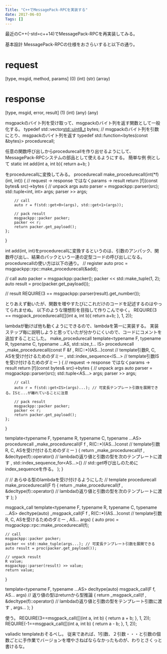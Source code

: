 ```yaml
---
Title: "C++でMessagePack-RPCを実装する"
date: 2017-06-03
Tags: []
---
```


最近のC++(-std=c++14)でMessagePack-RPCを再実装してみる。

基本設計
MessagePack-RPCの仕様をおさらいすると以下の通り。
# request
[type, msgid, method, params]
 (0)   (int)  (str)   (array)

# response
[type, msgid, error, result]
 (1)   (int)  (any)  (any)

msgpackのバイト列を受け取って、msgpackのバイト列を返す関数として一般化する。
typedef std::vector<std::uint8_t> bytes;
// msgpackのバイト列を引数にとり、msgpackのバイト列を返す
typedef std::function<bytes(const &bytes)> procedurecall;

任意の関数呼び出しからprocedurecallを作り出せるようにして、MessagePack-RPCシステムの部品として使えるようにする。
簡単な例
例として
static int add(int a, int b){ return a+b; }

をprocedurecallに変換してみる。
procedurecall make_procedurecall(int(*f)(int, int))
{
    // request -> response ではなくparams -> result
    return [f](const bytes& src)->bytes
    {
        // unpack args
        auto parser = msgpackpp::parser(src);
        std::tuple<int, int> args;
        parser >> args;

        // call
        auto r = f(std::get<0>(args), std::get<1>(args));

        // pack result
        msgpackpp::packer packer;
        packer << r;
        return packer.get_payload();
    };
}

int add(int, int)をprocedurecallに変換するというのは、引数のアンパック、関数呼び出し、結果のパックという一連の定型コードの呼び出しになる。
procedurecallの使い方は以下の通り。
// register
auto proc = msgpackpp::rpc::make_procedurecall(&add);

// call
auto packer = msgpackpp::packer();
packer << std::make_tuple(1, 2);
auto result = proc(packer.get_payload());

// result
REQUIRE(3 == msgpackpp::parser(result).get_number<int>());

とりあえず動いたが、関数を増やすたびにこれだけのコードを記述するのはやってられませぬ。
以下のような理想形を目指して作りこんでゆく。
REQUIRE(3 == msgpack_procedurecall([](int a, int b){ return a+b; }, 1, 2));

lambdaが動けば他も動くようにできるので、lambdaを第一に実装する。
実装
ステップ毎に説明しようと思っていたが分かりにくいので、コードにコメントを追加することにした。
make_procedurecall
template<typename F, typename R, typename C, typename ...AS, std::size_t... IS>
procedurecall _make_procedurecall(const F &f
    , R(C::*)(AS...)const // template引数R, C, ASを受け付けるためのダミー
    , std::index_sequence<IS...> // template引数ISを受け付けるためのダミー
)
{
    // request -> response ではなくparams -> result
    return [f](const bytes& src)->bytes
    {
        // unpack args
        auto parser = msgpackpp::parser(src);
        std::tuple<AS...> args;
        parser >> args;

        // call
        auto r = f(std::get<IS>(args)...); // 可変長テンプレート引数を展開できる。ISと...が離れていることに注意

        // pack result
        msgpackpp::packer packer;
        packer << r;
        return packer.get_payload();
    };
}

template<typename F, typename R, typename C, typename ...AS>
procedurecall _make_procedurecall(F f
    , R(C::*)(AS...)const // template引数R, C, ASを受け付けるためのダミー
)
{
    return _make_procedurecall(f
        , &decltype(f)::operator() // lambdaの返り値と引数の型を次のテンプレートに渡す
        , std::index_sequence_for<AS...>{} // std::get呼び出しのためにindex_sequenceを作る。
    );
}

//
// あらゆる型のlambdaを受け付けるようにした
//
template<typename F>
procedurecall make_procedurecall(F f)
{
    return _make_procedurecall(f
        , &decltype(f)::operator() // lambdaの返り値と引数の型を次のテンプレートに渡す
    );
}

msgpack_call
template<typename F, typename R, typename C, typename ...AS>
decltype(auto) _msgpack_call(F f
    , R(C::*)(AS...)const // template引数R, C, ASを受けるためのダミー
    , AS... args)
{
    auto proc = msgpackpp::rpc::make_procedurecall(f);

    // call
    msgpackpp::packer packer;
    packer << std::make_tuple(args...); // 可変長テンプレート引数を展開できる
    auto result = proc(packer.get_payload());

    // unpack result
    R value;
    msgpackpp::parser(result) >> value;
    return value;
}

template<typename F, typename ...AS>
decltype(auto) msgpack_call(F f, AS... args) // 返り値の型はreturnから型推論
{
    return _msgpack_call(f
    , &decltype(f)::operator() // lambdaの返り値と引数の型をテンプレート引数に渡す
    , args...
    );
}

使う。
REQUIRE(3==msgpack_call([](int a, int b) { return a + b; }, 1, 2));
REQUIRE(-1==msgpack_call([](int a, int b) { return a - b; }, 1, 2));

valiadic templateおそるべし。
従来であれば、1引数、２引数・・・と引数の個数ごとに手作業でバージョンを増やさねばならなかったものが、わりとさくっと書けるな。
